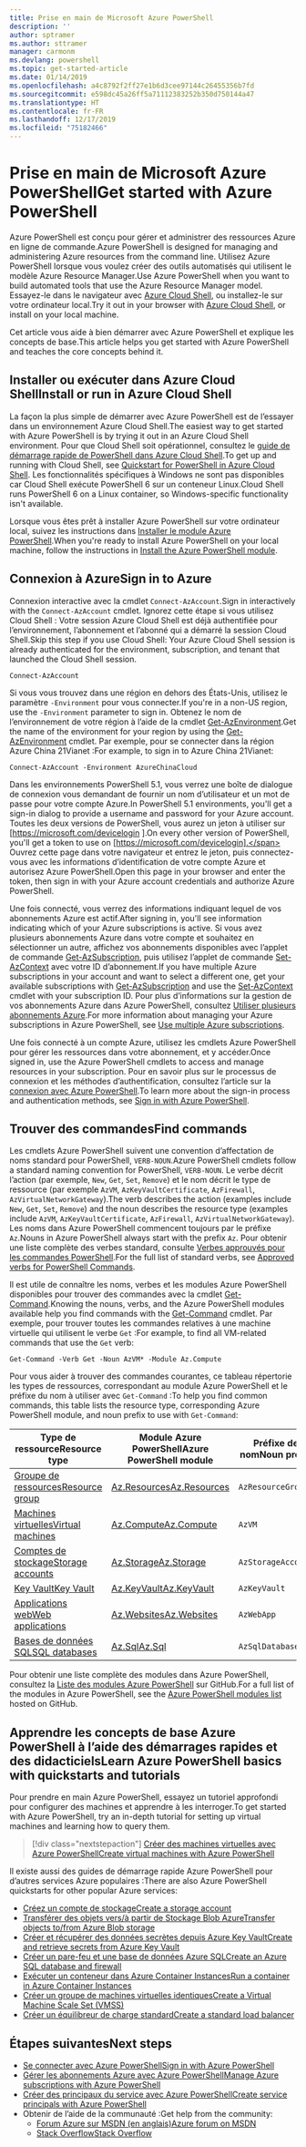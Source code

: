 ```yaml
---
title: Prise en main de Microsoft Azure PowerShell
description: ''
author: sptramer
ms.author: sttramer
manager: carmonm
ms.devlang: powershell
ms.topic: get-started-article
ms.date: 01/14/2019
ms.openlocfilehash: a4c8792f2ff27e1b6d3cee97144c26455356b7fd
ms.sourcegitcommit: e598dc45a26ff5a71112383252b350d750144a47
ms.translationtype: HT
ms.contentlocale: fr-FR
ms.lasthandoff: 12/17/2019
ms.locfileid: "75182466"
---
```

# <a name="get-started-with-azure-powershell"></a><span data-ttu-id="68993-102">Prise en main de Microsoft Azure PowerShell</span><span class="sxs-lookup"><span data-stu-id="68993-102">Get started with Azure PowerShell</span></span>

<span data-ttu-id="68993-103">Azure PowerShell est conçu pour gérer et administrer des ressources Azure en ligne de commande.</span><span class="sxs-lookup"><span data-stu-id="68993-103">Azure PowerShell is designed for managing and administering Azure resources from the command line.</span></span> <span data-ttu-id="68993-104">Utilisez Azure PowerShell lorsque vous voulez créer des outils automatisés qui utilisent le modèle Azure Resource Manager.</span><span class="sxs-lookup"><span data-stu-id="68993-104">Use Azure PowerShell when you want to build automated tools that use the Azure Resource Manager model.</span></span>
<span data-ttu-id="68993-105">Essayez-le dans le navigateur avec [Azure Cloud Shell](/azure/cloud-shell/overview), ou installez-le sur votre ordinateur local.</span><span class="sxs-lookup"><span data-stu-id="68993-105">Try it out in your browser with [Azure Cloud Shell](/azure/cloud-shell/overview), or install on your local machine.</span></span>

<span data-ttu-id="68993-106">Cet article vous aide à bien démarrer avec Azure PowerShell et explique les concepts de base.</span><span class="sxs-lookup"><span data-stu-id="68993-106">This article helps you get started with Azure PowerShell and teaches the core concepts behind it.</span></span>

## <a name="install-or-run-in-azure-cloud-shell"></a><span data-ttu-id="68993-107">Installer ou exécuter dans Azure Cloud Shell</span><span class="sxs-lookup"><span data-stu-id="68993-107">Install or run in Azure Cloud Shell</span></span>

<span data-ttu-id="68993-108">La façon la plus simple de démarrer avec Azure PowerShell est de l’essayer dans un environnement Azure Cloud Shell.</span><span class="sxs-lookup"><span data-stu-id="68993-108">The easiest way to get started with Azure PowerShell is by trying it out in an Azure Cloud Shell environment.</span></span>
<span data-ttu-id="68993-109">Pour que Cloud Shell soit opérationnel, consultez le [guide de démarrage rapide de PowerShell dans Azure Cloud Shell](/azure/cloud-shell/quickstart-powershell).</span><span class="sxs-lookup"><span data-stu-id="68993-109">To get up and running with Cloud Shell, see [Quickstart for PowerShell in Azure Cloud Shell](/azure/cloud-shell/quickstart-powershell).</span></span>
<span data-ttu-id="68993-110">Les fonctionnalités spécifiques à Windows ne sont pas disponibles car Cloud Shell exécute PowerShell 6 sur un conteneur Linux.</span><span class="sxs-lookup"><span data-stu-id="68993-110">Cloud Shell runs PowerShell 6 on a Linux container, so Windows-specific functionality isn't available.</span></span>

<span data-ttu-id="68993-111">Lorsque vous êtes prêt à installer Azure PowerShell sur votre ordinateur local, suivez les instructions dans [Installer le module Azure PowerShell](install-az-ps.md).</span><span class="sxs-lookup"><span data-stu-id="68993-111">When you're ready to install Azure PowerShell on your local machine, follow the instructions in [Install the Azure PowerShell module](install-az-ps.md).</span></span>

## <a name="sign-in-to-azure"></a><span data-ttu-id="68993-112">Connexion à Azure</span><span class="sxs-lookup"><span data-stu-id="68993-112">Sign in to Azure</span></span>

<span data-ttu-id="68993-113">Connexion interactive avec la cmdlet `Connect-AzAccount`.</span><span class="sxs-lookup"><span data-stu-id="68993-113">Sign in interactively with the `Connect-AzAccount` cmdlet.</span></span> <span data-ttu-id="68993-114">Ignorez cette étape si vous utilisez Cloud Shell : Votre session Azure Cloud Shell est déjà authentifiée pour l’environnement, l’abonnement et l’abonné qui a démarré la session Cloud Shell.</span><span class="sxs-lookup"><span data-stu-id="68993-114">Skip this step if you use Cloud Shell: Your Azure Cloud Shell session is already authenticated for the environment, subscription, and tenant that launched the Cloud Shell session.</span></span>

```azurepowershell-interactive
Connect-AzAccount
```

<span data-ttu-id="68993-115">Si vous vous trouvez dans une région en dehors des États-Unis, utilisez le paramètre `-Environment` pour vous connecter.</span><span class="sxs-lookup"><span data-stu-id="68993-115">If you're in a non-US region, use the `-Environment` parameter to sign in.</span></span> <span data-ttu-id="68993-116">Obtenez le nom de l’environnement de votre région à l’aide de la cmdlet [Get-AzEnvironment](/powershell/module/Az.Accounts/Get-AzEnvironment).</span><span class="sxs-lookup"><span data-stu-id="68993-116">Get the name of the environment for your region by using the [Get-AzEnvironment](/powershell/module/Az.Accounts/Get-AzEnvironment) cmdlet.</span></span> <span data-ttu-id="68993-117">Par exemple, pour se connecter dans la région Azure China 21Vianet :</span><span class="sxs-lookup"><span data-stu-id="68993-117">For example, to sign in to Azure China 21Vianet:</span></span>

```azurepowershell-interactive
Connect-AzAccount -Environment AzureChinaCloud
```

<span data-ttu-id="68993-118">Dans les environnements PowerShell 5.1, vous verrez une boîte de dialogue de connexion vous demandant de fournir un nom d’utilisateur et un mot de passe pour votre compte Azure.</span><span class="sxs-lookup"><span data-stu-id="68993-118">In PowerShell 5.1 environments, you'll get a sign-in dialog to provide a username and password for your Azure account.</span></span> <span data-ttu-id="68993-119">Toutes les deux versions de PowerShell, vous aurez un jeton à utiliser sur [https://microsoft.com/devicelogin ].</span><span class="sxs-lookup"><span data-stu-id="68993-119">On every other version of PowerShell, you'll get a token to use on [https://microsoft.com/devicelogin].</span></span>
<span data-ttu-id="68993-120">Ouvrez cette page dans votre navigateur et entrez le jeton, puis connectez-vous avec les informations d’identification de votre compte Azure et autorisez Azure PowerShell.</span><span class="sxs-lookup"><span data-stu-id="68993-120">Open this page in your browser and enter the token, then sign in with your Azure account credentials and authorize Azure PowerShell.</span></span>

<span data-ttu-id="68993-121">Une fois connecté, vous verrez des informations indiquant lequel de vos abonnements Azure est actif.</span><span class="sxs-lookup"><span data-stu-id="68993-121">After signing in, you'll see information indicating which of your Azure subscriptions is active.</span></span> <span data-ttu-id="68993-122">Si vous avez plusieurs abonnements Azure dans votre compte et souhaitez en sélectionner un autre, affichez vos abonnements disponibles avec l’applet de commande [Get-AzSubscription](/powershell/module/az.accounts/get-azsubscription), puis utilisez l’applet de commande [Set-AzContext](/powershell/module/az.accounts/set-azcontext) avec votre ID d’abonnement.</span><span class="sxs-lookup"><span data-stu-id="68993-122">If you have multiple Azure subscriptions in your account and want to select a different one, get your available subscriptions with [Get-AzSubscription](/powershell/module/az.accounts/get-azsubscription) and use the [Set-AzContext](/powershell/module/az.accounts/set-azcontext) cmdlet with your subscription ID.</span></span>
<span data-ttu-id="68993-123">Pour plus d’informations sur la gestion de vos abonnements Azure dans Azure PowerShell, consultez [Utiliser plusieurs abonnements Azure](manage-subscriptions-azureps.md).</span><span class="sxs-lookup"><span data-stu-id="68993-123">For more information about managing your Azure subscriptions in Azure PowerShell, see [Use multiple Azure subscriptions](manage-subscriptions-azureps.md).</span></span>

<span data-ttu-id="68993-124">Une fois connecté à un compte Azure, utilisez les cmdlets Azure PowerShell pour gérer les ressources dans votre abonnement, et y accéder.</span><span class="sxs-lookup"><span data-stu-id="68993-124">Once signed in, use the Azure PowerShell cmdlets to access and manage resources in your subscription.</span></span> <span data-ttu-id="68993-125">Pour en savoir plus sur le processus de connexion et les méthodes d’authentification, consultez l’article sur la [connexion avec Azure PowerShell](authenticate-azureps.md).</span><span class="sxs-lookup"><span data-stu-id="68993-125">To learn more about the sign-in process and authentication methods, see [Sign in with Azure PowerShell](authenticate-azureps.md).</span></span>

## <a name="find-commands"></a><span data-ttu-id="68993-126">Trouver des commandes</span><span class="sxs-lookup"><span data-stu-id="68993-126">Find commands</span></span>

<span data-ttu-id="68993-127">Les cmdlets Azure PowerShell suivent une convention d’affectation de noms standard pour PowerShell, `VERB-NOUN`.</span><span class="sxs-lookup"><span data-stu-id="68993-127">Azure PowerShell cmdlets follow a standard naming convention for PowerShell, `VERB-NOUN`.</span></span> <span data-ttu-id="68993-128">Le verbe décrit l’action (par exemple, `New`, `Get`, `Set`, `Remove`) et le nom décrit le type de ressource (par exemple `AzVM`, `AzKeyVaultCertificate`, `AzFirewall`, `AzVirtualNetworkGateway`).</span><span class="sxs-lookup"><span data-stu-id="68993-128">The verb describes the action (examples include `New`, `Get`, `Set`, `Remove`) and the noun describes the resource type (examples include `AzVM`, `AzKeyVaultCertificate`, `AzFirewall`, `AzVirtualNetworkGateway`).</span></span> <span data-ttu-id="68993-129">Les noms dans Azure PowerShell commencent toujours par le préfixe `Az`.</span><span class="sxs-lookup"><span data-stu-id="68993-129">Nouns in Azure PowerShell always start with the prefix `Az`.</span></span> <span data-ttu-id="68993-130">Pour obtenir une liste complète des verbes standard, consulte [Verbes approuvés pour les commandes PowerShell](/powershell/developer/cmdlet/approved-verbs-for-windows-powershell-commands).</span><span class="sxs-lookup"><span data-stu-id="68993-130">For the full list of standard verbs, see [Approved verbs for PowerShell Commands](/powershell/developer/cmdlet/approved-verbs-for-windows-powershell-commands).</span></span>

<span data-ttu-id="68993-131">Il est utile de connaître les noms, verbes et les modules Azure PowerShell disponibles pour trouver des commandes avec la cmdlet [Get-Command](/powershell/module/microsoft.powershell.core/get-command).</span><span class="sxs-lookup"><span data-stu-id="68993-131">Knowing the nouns, verbs, and the Azure PowerShell modules available help you find commands with the [Get-Command](/powershell/module/microsoft.powershell.core/get-command) cmdlet.</span></span> <span data-ttu-id="68993-132">Par exemple, pour trouver toutes les commandes relatives à une machine virtuelle qui utilisent le verbe `Get` :</span><span class="sxs-lookup"><span data-stu-id="68993-132">For example, to find all VM-related commands that use the `Get` verb:</span></span>

```powershell-interactive
Get-Command -Verb Get -Noun AzVM* -Module Az.Compute
```

<span data-ttu-id="68993-133">Pour vous aider à trouver des commandes courantes, ce tableau répertorie les types de ressources, correspondant au module Azure PowerShell et le préfixe du nom à utiliser avec `Get-Command` :</span><span class="sxs-lookup"><span data-stu-id="68993-133">To help you find common commands, this table lists the resource type, corresponding Azure PowerShell module, and noun prefix to use with `Get-Command`:</span></span>

| <span data-ttu-id="68993-134">Type de ressource</span><span class="sxs-lookup"><span data-stu-id="68993-134">Resource type</span></span> | <span data-ttu-id="68993-135">Module Azure PowerShell</span><span class="sxs-lookup"><span data-stu-id="68993-135">Azure PowerShell module</span></span> | <span data-ttu-id="68993-136">Préfixe de nom</span><span class="sxs-lookup"><span data-stu-id="68993-136">Noun prefix</span></span> |
|---------------|-------------------------|----------------|
| [<span data-ttu-id="68993-137">Groupe de ressources</span><span class="sxs-lookup"><span data-stu-id="68993-137">Resource group</span></span>](/azure/azure-resource-manager/resource-group-overview) | [<span data-ttu-id="68993-138">Az.Resources</span><span class="sxs-lookup"><span data-stu-id="68993-138">Az.Resources</span></span>](/powershell/module/az.resources#resources) | `AzResourceGroup` |
| [<span data-ttu-id="68993-139">Machines virtuelles</span><span class="sxs-lookup"><span data-stu-id="68993-139">Virtual machines</span></span>](/azure/virtual-machines) | [<span data-ttu-id="68993-140">Az.Compute</span><span class="sxs-lookup"><span data-stu-id="68993-140">Az.Compute</span></span>](/powershell/module/az.compute#virtual_machines) | `AzVM` |
| [<span data-ttu-id="68993-141">Comptes de stockage</span><span class="sxs-lookup"><span data-stu-id="68993-141">Storage accounts</span></span>](/azure/storage/common/storage-introduction) | [<span data-ttu-id="68993-142">Az.Storage</span><span class="sxs-lookup"><span data-stu-id="68993-142">Az.Storage</span></span>](/powershell/module/az.storage/) | `AzStorageAccount` |
| [<span data-ttu-id="68993-143">Key Vault</span><span class="sxs-lookup"><span data-stu-id="68993-143">Key Vault</span></span>](/azure/key-vault/key-vault-whatis) | [<span data-ttu-id="68993-144">Az.KeyVault</span><span class="sxs-lookup"><span data-stu-id="68993-144">Az.KeyVault</span></span>](/powershell/module/az.keyvault) | `AzKeyVault` |
| [<span data-ttu-id="68993-145">Applications web</span><span class="sxs-lookup"><span data-stu-id="68993-145">Web applications</span></span>](/azure/app-service) | [<span data-ttu-id="68993-146">Az.Websites</span><span class="sxs-lookup"><span data-stu-id="68993-146">Az.Websites</span></span>](/powershell/module/az.websites) | `AzWebApp` |
| [<span data-ttu-id="68993-147">Bases de données SQL</span><span class="sxs-lookup"><span data-stu-id="68993-147">SQL databases</span></span>](/azure/sql-database) | [<span data-ttu-id="68993-148">Az.Sql</span><span class="sxs-lookup"><span data-stu-id="68993-148">Az.Sql</span></span>](/powershell/module/az.sql) | `AzSqlDatabase` |

<span data-ttu-id="68993-149">Pour obtenir une liste complète des modules dans Azure PowerShell, consultez la [Liste des modules Azure PowerShell](https://github.com/Azure/azure-powershell/blob/master/documentation/azure-powershell-modules.md) sur GitHub.</span><span class="sxs-lookup"><span data-stu-id="68993-149">For a full list of the modules in Azure PowerShell, see the [Azure PowerShell modules list](https://github.com/Azure/azure-powershell/blob/master/documentation/azure-powershell-modules.md) hosted on GitHub.</span></span>

## <a name="learn-azure-powershell-basics-with-quickstarts-and-tutorials"></a><span data-ttu-id="68993-150">Apprendre les concepts de base Azure PowerShell à l’aide des démarrages rapides et des didacticiels</span><span class="sxs-lookup"><span data-stu-id="68993-150">Learn Azure PowerShell basics with quickstarts and tutorials</span></span>

<span data-ttu-id="68993-151">Pour prendre en main Azure PowerShell, essayez un tutoriel approfondi pour configurer des machines et apprendre à les interroger.</span><span class="sxs-lookup"><span data-stu-id="68993-151">To get started with Azure PowerShell, try an in-depth tutorial for setting up virtual machines and learning how to query them.</span></span>

> [!div class="nextstepaction"]
> [<span data-ttu-id="68993-152">Créer des machines virtuelles avec Azure PowerShell</span><span class="sxs-lookup"><span data-stu-id="68993-152">Create virtual machines with Azure PowerShell</span></span>](azureps-vm-tutorial.yml)

<span data-ttu-id="68993-153">Il existe aussi des guides de démarrage rapide Azure PowerShell pour d’autres services Azure populaires :</span><span class="sxs-lookup"><span data-stu-id="68993-153">There are also Azure PowerShell quickstarts for other popular Azure services:</span></span>

* [<span data-ttu-id="68993-154">Créez un compte de stockage</span><span class="sxs-lookup"><span data-stu-id="68993-154">Create a storage account</span></span>](/azure/storage/common/storage-quickstart-create-account?tabs=azure-powershell)
* [<span data-ttu-id="68993-155">Transférer des objets vers/à partir de Stockage Blob Azure</span><span class="sxs-lookup"><span data-stu-id="68993-155">Transfer objects to/from Azure Blob storage</span></span>](/azure/storage/blobs/storage-quickstart-blobs-powershell)
* [<span data-ttu-id="68993-156">Créer et récupérer des données secrètes depuis Azure Key Vault</span><span class="sxs-lookup"><span data-stu-id="68993-156">Create and retrieve secrets from Azure Key Vault</span></span>](/azure/key-vault/quick-create-powershell)
* [<span data-ttu-id="68993-157">Créer un pare-feu et une base de données Azure SQL</span><span class="sxs-lookup"><span data-stu-id="68993-157">Create an Azure SQL database and firewall</span></span>](/azure/sql-database/scripts/sql-database-create-and-configure-database-powershell)
* [<span data-ttu-id="68993-158">Exécuter un conteneur dans Azure Container Instances</span><span class="sxs-lookup"><span data-stu-id="68993-158">Run a container in Azure Container Instances</span></span>](/azure/container-instances/container-instances-quickstart-powershell)
* [<span data-ttu-id="68993-159">Créer un groupe de machines virtuelles identiques</span><span class="sxs-lookup"><span data-stu-id="68993-159">Create a Virtual Machine Scale Set (VMSS)</span></span>](/azure/virtual-machine-scale-sets/quick-create-powershell)
* [<span data-ttu-id="68993-160">Créer un équilibreur de charge standard</span><span class="sxs-lookup"><span data-stu-id="68993-160">Create a standard load balancer</span></span>](/azure/load-balancer/quickstart-create-standard-load-balancer-powershell)

## <a name="next-steps"></a><span data-ttu-id="68993-161">Étapes suivantes</span><span class="sxs-lookup"><span data-stu-id="68993-161">Next steps</span></span>

* [<span data-ttu-id="68993-162">Se connecter avec Azure PowerShell</span><span class="sxs-lookup"><span data-stu-id="68993-162">Sign in with Azure PowerShell</span></span>](authenticate-azureps.md)
* [<span data-ttu-id="68993-163">Gérer les abonnements Azure avec Azure PowerShell</span><span class="sxs-lookup"><span data-stu-id="68993-163">Manage Azure subscriptions with Azure PowerShell</span></span>](manage-subscriptions-azureps.md)
* [<span data-ttu-id="68993-164">Créer des principaux du service avec Azure PowerShell</span><span class="sxs-lookup"><span data-stu-id="68993-164">Create service principals with Azure PowerShell</span></span>](create-azure-service-principal-azureps.md)
* <span data-ttu-id="68993-165">Obtenir de l’aide de la communauté :</span><span class="sxs-lookup"><span data-stu-id="68993-165">Get help from the community:</span></span>
  * [<span data-ttu-id="68993-166">Forum Azure sur MSDN (en anglais)</span><span class="sxs-lookup"><span data-stu-id="68993-166">Azure forum on MSDN</span></span>](http://go.microsoft.com/fwlink/p/?LinkId=320212)
  * [<span data-ttu-id="68993-167">Stack Overflow</span><span class="sxs-lookup"><span data-stu-id="68993-167">Stack Overflow</span></span>](http://go.microsoft.com/fwlink/?LinkId=320213)
